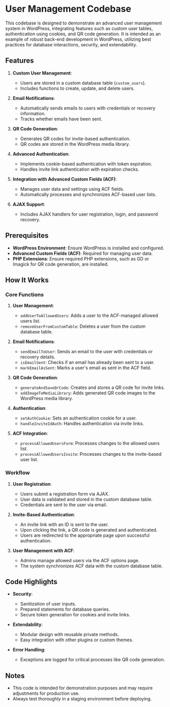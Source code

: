 # User Management Codebase

This codebase is designed to demonstrate an advanced user management system in WordPress, integrating features such as custom user tables, authentication using cookies, and QR code generation. It is intended as an example of robust back-end development in WordPress, utilizing best practices for database interactions, security, and extendability.

## Features

1. **Custom User Management**:
   - Users are stored in a custom database table (`custom_users`).
   - Includes functions to create, update, and delete users.

2. **Email Notifications**:
   - Automatically sends emails to users with credentials or recovery information.
   - Tracks whether emails have been sent.

3. **QR Code Generation**:
   - Generates QR codes for invite-based authentication.
   - QR codes are stored in the WordPress media library.

4. **Advanced Authentication**:
   - Implements cookie-based authentication with token expiration.
   - Handles invite link authentication with expiration checks.

5. **Integration with Advanced Custom Fields (ACF)**:
   - Manages user data and settings using ACF fields.
   - Automatically processes and synchronizes ACF-based user lists.

6. **AJAX Support**:
   - Includes AJAX handlers for user registration, login, and password recovery.

## Prerequisites

- **WordPress Environment**: Ensure WordPress is installed and configured.
- **Advanced Custom Fields (ACF)**: Required for managing user data.
- **PHP Extensions**: Ensure required PHP extensions, such as GD or Imagick for QR code generation, are installed.

## How It Works

### Core Functions

1. **User Management**:
   - `addUserToAllowedUsers`: Adds a user to the ACF-managed allowed users list.
   - `removeUserFromCustomTable`: Deletes a user from the custom database table.

2. **Email Notifications**:
   - `sendEmailToUser`: Sends an email to the user with credentials or recovery details.
   - `isEmailSent`: Checks if an email has already been sent to a user.
   - `markEmailAsSent`: Marks a user's email as sent in the ACF field.

3. **QR Code Generation**:
   - `generateAndSaveQrCode`: Creates and stores a QR code for invite links.
   - `addImageToMediaLibrary`: Adds generated QR code images to the WordPress media library.

4. **Authentication**:
   - `setAuthCookie`: Sets an authentication cookie for a user.
   - `handleInviteIdAuth`: Handles authentication via invite links.

5. **ACF Integration**:
   - `processAllowedUsersForm`: Processes changes to the allowed users list.
   - `processAllowedUsersInvite`: Processes changes to the invite-based user list.

### Workflow

1. **User Registration**:
   - Users submit a registration form via AJAX.
   - User data is validated and stored in the custom database table.
   - Credentials are sent to the user via email.

2. **Invite-Based Authentication**:
   - An invite link with an ID is sent to the user.
   - Upon clicking the link, a QR code is generated and authenticated.
   - Users are redirected to the appropriate page upon successful authentication.

3. **User Management with ACF**:
   - Admins manage allowed users via the ACF options page.
   - The system synchronizes ACF data with the custom database table.

## Code Highlights

- **Security**:
  - Sanitization of user inputs.
  - Prepared statements for database queries.
  - Secure token generation for cookies and invite links.

- **Extendability**:
  - Modular design with reusable private methods.
  - Easy integration with other plugins or custom themes.

- **Error Handling**:
  - Exceptions are logged for critical processes like QR code generation.


## Notes

- This code is intended for demonstration purposes and may require adjustments for production use.
- Always test thoroughly in a staging environment before deploying.


